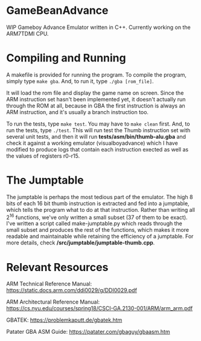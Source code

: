 # GameBeanAdvance
WIP Gameboy Advance Emulator written in C++. Currently working on the ARM7TDMI CPU.

# Compiling and Running
A makefile is provided for running the program. To compile the program, simply type `make gba`. And, to run it, type `./gba [rom_file]`.

It will load the rom file and display the game name on screen. Since the ARM instruction set hasn't been implemented yet, it doesn't actually run through the ROM at all, because in GBA the first instruction is always an ARM instruction, and it's usually a branch instruction too.

To run the tests, type `make test`. You may have to `make clean` first. And, to run the tests, type `./test`. This will run test the Thumb instruction set with several unit tests, and then it will run __tests/asm/bin/thumb-alu.gba__ and check it against a working emulator (visualboyadvance) which I have modified to produce logs that contain each instruction exected as well as the values of registers r0-r15.

# The Jumptable
The jumptable is perhaps the most tedious part of the emulator. The high 8 bits of each 16 bit thumb instruction is extracted and fed into a jumptable, which tells the program what to do at that instruction. Rather than writing all 2<sup>16</sup> functions, we've only written a small subset (37 of them to be exact). I've written a script called make-jumptable.py which reads through the small subset and produces the rest of the functions, which makes it more readable and maintainable while retaining the efficiency of a jumptable. For more details, check __/src/jumptable/jumptable-thumb.cpp__.

# Relevant Resources
ARM Technical Reference Manual: https://static.docs.arm.com/ddi0029/g/DDI0029.pdf

ARM Architectural Reference Manual: https://cs.nyu.edu/courses/spring18/CSCI-GA.2130-001/ARM/arm_arm.pdf

GBATEK: https://problemkaputt.de/gbatek.htm

Patater GBA ASM Guide: https://patater.com/gbaguy/gbaasm.htm